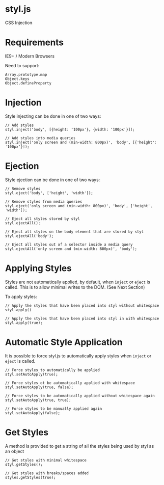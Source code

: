 styl.js
=========

CSS Injection

Requirements
============

IE9+ / Modern Browsers

Need to support:
```
Array.prototype.map
Object.keys
Object.defineProperty
```

Injection
=========

Style injecting can be done in one of two ways:

```
// Add styles
styl.inject('body', [{height: '100px'}, {width: '100px'}]);

// Add styles into media queries
styl.inject('only screen and (min-width: 800px)', 'body', [{'height': '100px'}]);
```

Ejection
========

Style ejection can be done in one of two ways:

```
// Remove styles
styl.eject('body', ['height', 'width']);

// Remove styles from media queries
styl.eject('only screen and (min-width: 800px)', 'body', ['height', 'width']);

// Eject all styles stored by styl
styl.ejectAll();

// Eject all styles on the body element that are stored by styl
styl.ejectAll('body');

// Eject all styles out of a selector inside a media query
styl.ejectAll('only screen and (min-width: 800px)', 'body');
```

Applying Styles
===============

Styles are not automatically applied, by default, when ```inject``` or ```eject``` is called. This is to allow minimal writes to the DOM. (See Next Section)

To apply styles:

```
// Apply the styles that have been placed into styl without whitespace
styl.apply()

// Apply the styles that have been placed into styl in with whitespace
styl.apply(true);
```

Automatic Style Application
===========================

It is possible to force styl.js to automatically apply styles when ```inject``` or ```eject``` is called.

```
// Force styles to automatically be applied
styl.setAutoApply(true);

// Force styles ot be automatically applied with whitespace
styl.setAutoApply(true, false);

// Force styles to be automatically applied without whitespace again
styl.setAutoApply(true, true);

// Force styles to be manually applied again
styl.setAutoApply(false);
```

Get Styles
==========

A method is provided to get a string of all the styles being used by styl as an object

```
// Get styles with minimal whitespace
styl.getStyles();

// Get styles with breaks/spaces added
styles.getStyles(true);
```